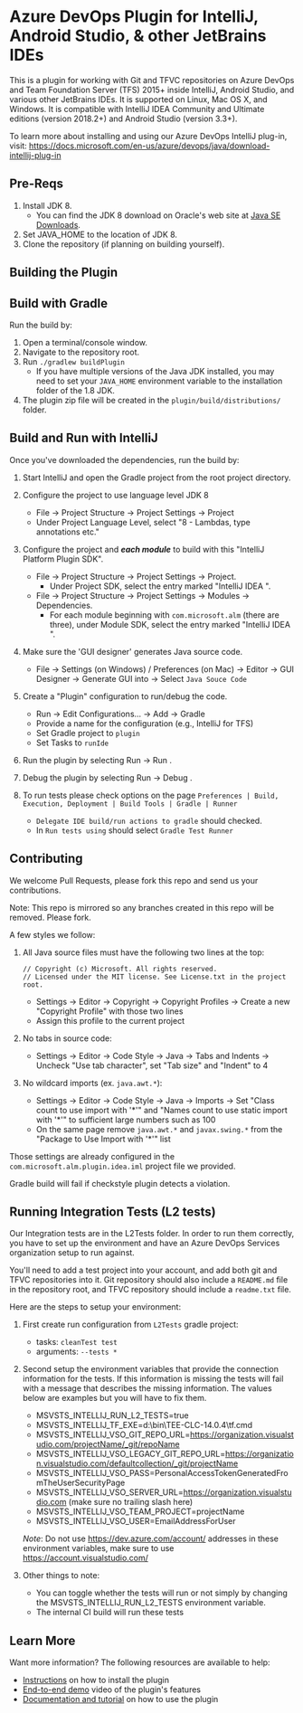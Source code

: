 # Azure DevOps Plugin for IntelliJ, Android Studio, & other JetBrains IDEs

This is a plugin for working with Git and TFVC repositories on Azure DevOps and Team Foundation Server (TFS) 2015+ inside IntelliJ, Android Studio, 
and various other JetBrains IDEs. It is supported on Linux, Mac OS X, and Windows.
It is compatible with IntelliJ IDEA Community and Ultimate editions (version 2018.2+) and Android Studio (version 3.3+).

To learn more about installing and using our Azure DevOps IntelliJ plug-in, visit: https://docs.microsoft.com/en-us/azure/devops/java/download-intellij-plug-in

## Pre-Reqs
1. Install JDK 8. 
   * You can find the JDK 8 download on Oracle's web site at <a href="http://www.oracle.com/technetwork/java/javase/downloads" target="_blank">Java SE Downloads</a>.
2. Set JAVA_HOME to the location of JDK 8.
3. Clone the repository (if planning on building yourself).

## Building the Plugin

## Build with Gradle
Run the build by:

1. Open a terminal/console window. 
2. Navigate to the repository root.
3. Run `./gradlew buildPlugin`
   * If you have multiple versions of the Java JDK installed, you may need to set your `JAVA_HOME` environment variable to the installation folder of the 1.8 JDK.
4. The plugin zip file will be created in the `plugin/build/distributions/` folder.


## Build and Run with IntelliJ
Once you've downloaded the dependencies, run the build by:

1. Start IntelliJ and open the Gradle project from the root project directory.

2. Configure the project to use language level JDK 8
   * File -> Project Structure -> Project Settings -> Project
   * Under Project Language Level, select "8 - Lambdas, type annotations etc."

3. Configure the project and ***each module*** to build with this "IntelliJ Platform Plugin SDK".
   * File -> Project Structure -> Project Settings -> Project.
     * Under Project SDK, select the entry marked "IntelliJ IDEA <version number>".
   * File -> Project Structure -> Project Settings -> Modules -> Dependencies.
     * For each module beginning with `com.microsoft.alm` (there are three), under Module SDK, select the entry marked "IntelliJ IDEA <version number>". 

4. Make sure the 'GUI designer' generates Java source code.
   * File -> Settings (on Windows) / Preferences (on Mac) -> Editor -> GUI Designer -> Generate GUI into -> Select `Java Souce Code`

5. Create a "Plugin" configuration to run/debug the code.
   * Run -> Edit Configurations... -> Add -> Gradle 
   * Provide a name for the configuration (e.g., IntelliJ for TFS)
   * Set Gradle project to `plugin`
   * Set Tasks to `runIde`

6. Run the plugin by selecting Run -> Run <configuration you used above>.

7. Debug the plugin by selecting Run -> Debug <configuration you used above>.

8. To run tests please check options on the page `Preferences | Build, Execution, Deployment | Build Tools | Gradle | Runner`
    * `Delegate IDE build/run actions to gradle` should checked.
    * In `Run tests using` should select `Gradle Test Runner`

## Contributing

We welcome Pull Requests, please fork this repo and send us your contributions.

Note: This repo is mirrored so any branches created in this repo will be removed.  Please fork.

A few styles we follow:

1. All Java source files must have the following two lines at the top:
    ```
    // Copyright (c) Microsoft. All rights reserved.
    // Licensed under the MIT license. See License.txt in the project root.
    ```
   * Settings -> Editor -> Copyright -> Copyright Profiles -> Create a new "Copyright Profile" with those two lines
   * Assign this profile to the current project

2. No tabs in source code:
   * Settings -> Editor -> Code Style -> Java -> Tabs and Indents -> Uncheck "Use tab character", set "Tab size" and "Indent" to 4

3. No wildcard imports (ex. `java.awt.*`):
   * Settings -> Editor -> Code Style -> Java -> Imports -> Set "Class count to use import with '\*'" and "Names count to use static import with '\*'" to sufficient large numbers such as 100
   * On the same page remove `java.awt.*` and `javax.swing.*` from the "Package to Use Import with '*'" list

Those settings are already configured in the `com.microsoft.alm.plugin.idea.iml` project file we provided.  

Gradle build will fail if checkstyle plugin detects a violation.

## Running Integration Tests (L2 tests)

Our Integration tests are in the L2Tests folder. In order to run them correctly, you have to set up the environment and have an Azure DevOps Services organization setup to run against.

You'll need to add a test project into your account, and add both git and TFVC repositories into it. Git repository should also include a `README.md` file in the repository root, and TFVC repository should include a `readme.txt` file.

Here are the steps to setup your environment:
1. First create run configuration from `L2Tests` gradle project:
   * tasks: `cleanTest test`
   * arguments: `--tests *`
2. Second setup the environment variables that provide the connection information for the tests. If this information is missing the tests will fail with a message that describes the missing information. The values below are examples but you will have to fix them.
   * MSVSTS_INTELLIJ_RUN_L2_TESTS=true
   * MSVSTS_INTELLIJ_TF_EXE=d:\bin\TEE-CLC-14.0.4\tf.cmd
   * MSVSTS_INTELLIJ_VSO_GIT_REPO_URL=https://organization.visualstudio.com/projectName/_git/repoName
   * MSVSTS_INTELLIJ_VSO_LEGACY_GIT_REPO_URL=https://organization.visualstudio.com/defaultcollection/_git/projectName
   * MSVSTS_INTELLIJ_VSO_PASS=PersonalAccessTokenGeneratedFromTheUserSecurityPage
   * MSVSTS_INTELLIJ_VSO_SERVER_URL=https://organization.visualstudio.com (make sure no trailing slash here)
   * MSVSTS_INTELLIJ_VSO_TEAM_PROJECT=projectName
   * MSVSTS_INTELLIJ_VSO_USER=EmailAddressForUser
   
   _Note_: Do not use https://dev.azure.com/account/ addresses in these environment variables, make sure to use https://account.visualstudio.com/

3. Other things to note:
   * You can toggle whether the tests will run or not simply by changing the MSVSTS_INTELLIJ_RUN_L2_TESTS environment variable.
   * The internal CI build will run these tests

## Learn More

Want more information? The following resources are available to help:

* <a href="https://docs.microsoft.com/en-us/azure/devops/java/download-intellij-plug-in" target="_blank">Instructions</a> on how to install the plugin
* <a href="https://youtu.be/wSdgmQL-Zbg" target="_blank">End-to-end demo</a> video of the plugin's features
* <a href="https://docs.microsoft.com/en-us/azure/devops/repos/git/create-repo-intellij" target="_blank">Documentation and tutorial</a> on how to use the plugin 

